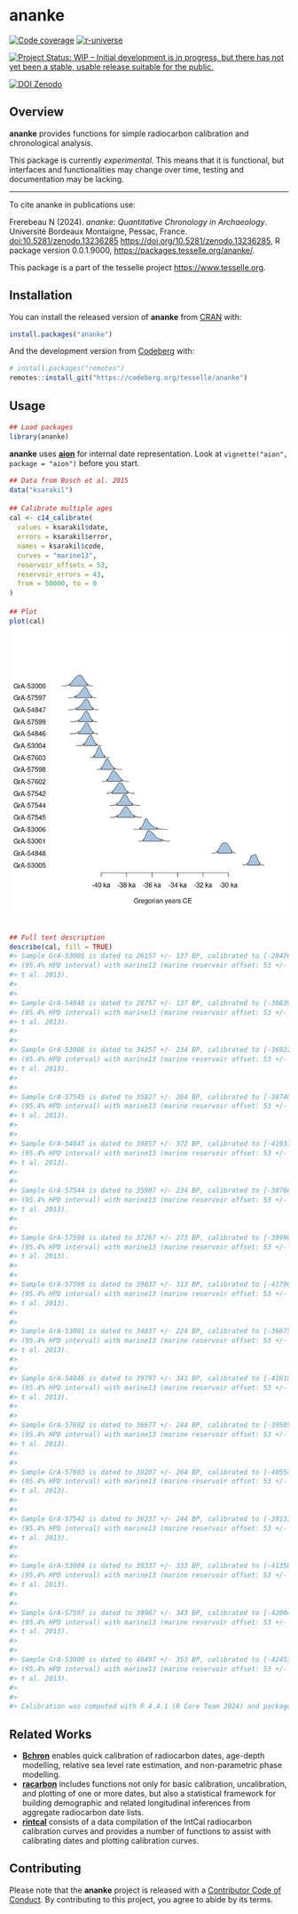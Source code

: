 
<!-- README.md is generated from README.Rmd. Please edit that file -->

# ananke

<!-- badges: start -->

[![Code
coverage](https://packages.tesselle.org/ananke/coverage/badge.svg)](https://packages.tesselle.org/ananke/coverage/)
<a href="https://tesselle.r-universe.dev/ananke"
class="pkgdown-devel"><img
src="https://tesselle.r-universe.dev/badges/ananke"
alt="r-universe" /></a>

[![Project Status: WIP – Initial development is in progress, but there
has not yet been a stable, usable release suitable for the
public.](https://www.repostatus.org/badges/latest/wip.svg)](https://www.repostatus.org/#wip)

[![DOI
Zenodo](https://zenodo.org/badge/DOI/10.5281/zenodo.13236285.svg)](https://doi.org/10.5281/zenodo.13236285)
<!-- badges: end -->

## Overview

**ananke** provides functions for simple radiocarbon calibration and
chronological analysis.

This package is currently *experimental*. This means that it is
functional, but interfaces and functionalities may change over time,
testing and documentation may be lacking.

------------------------------------------------------------------------

To cite ananke in publications use:

Frerebeau N (2024). *ananke: Quantitative Chronology in Archaeology*.
Université Bordeaux Montaigne, Pessac, France.
<doi:10.5281/zenodo.13236285> <https://doi.org/10.5281/zenodo.13236285>,
R package version 0.0.1.9000, <https://packages.tesselle.org/ananke/>.

This package is a part of the tesselle project
<https://www.tesselle.org>.

## Installation

You can install the released version of **ananke** from
[CRAN](https://CRAN.R-project.org) with:

``` r
install.packages("ananke")
```

And the development version from [Codeberg](https://codeberg.org/) with:

``` r
# install.packages("remotes")
remotes::install_git("https://codeberg.org/tesselle/ananke")
```

## Usage

``` r
## Load packages
library(ananke)
```

**ananke** uses [**aion**](https://packages.tesselle.org/aion/) for
internal date representation. Look at
`vignette("aion", package = "aion")` before you start.

``` r
## Data from Bosch et al. 2015
data("ksarakil")

## Calibrate multiple ages
cal <- c14_calibrate(
  values = ksarakil$date,
  errors = ksarakil$error,
  names = ksarakil$code,
  curves = "marine13",
  reservoir_offsets = 53,
  reservoir_errors = 43,
  from = 50000, to = 0
)

## Plot
plot(cal)
```

![](man/figures/README-calibration-1.png)<!-- -->

``` r

## Full text description
describe(cal, fill = TRUE)
#> Sample GrA-53005 is dated to 26157 +/- 137 BP, calibrated to [-28476,-27542] CE 
#> (95.4% HPD interval) with marine13 (marine reservoir offset: 53 +/- 43; Reimer e
#> t al. 2013).
#> 
#> 
#> Sample GrA-54848 is dated to 28757 +/- 137 BP, calibrated to [-30839,-29739] CE 
#> (95.4% HPD interval) with marine13 (marine reservoir offset: 53 +/- 43; Reimer e
#> t al. 2013).
#> 
#> 
#> Sample GrA-53006 is dated to 34257 +/- 234 BP, calibrated to [-36922,-35609] CE 
#> (95.4% HPD interval) with marine13 (marine reservoir offset: 53 +/- 43; Reimer e
#> t al. 2013).
#> 
#> 
#> Sample GrA-57545 is dated to 35827 +/- 264 BP, calibrated to [-38740,-37393] CE 
#> (95.4% HPD interval) with marine13 (marine reservoir offset: 53 +/- 43; Reimer e
#> t al. 2013).
#> 
#> 
#> Sample GrA-54847 is dated to 39857 +/- 372 BP, calibrated to [-41933,-40649] CE 
#> (95.4% HPD interval) with marine13 (marine reservoir offset: 53 +/- 43; Reimer e
#> t al. 2013).
#> 
#> 
#> Sample GrA-57544 is dated to 35907 +/- 234 BP, calibrated to [-38768,-37556] CE 
#> (95.4% HPD interval) with marine13 (marine reservoir offset: 53 +/- 43; Reimer e
#> t al. 2013).
#> 
#> 
#> Sample GrA-57598 is dated to 37267 +/- 273 BP, calibrated to [-39990,-38963] CE 
#> (95.4% HPD interval) with marine13 (marine reservoir offset: 53 +/- 43; Reimer e
#> t al. 2013).
#> 
#> 
#> Sample GrA-57599 is dated to 39837 +/- 313 BP, calibrated to [-41790,-40694] CE 
#> (95.4% HPD interval) with marine13 (marine reservoir offset: 53 +/- 43; Reimer e
#> t al. 2013).
#> 
#> 
#> Sample GrA-53001 is dated to 34037 +/- 224 BP, calibrated to [-36675,-35233] CE 
#> (95.4% HPD interval) with marine13 (marine reservoir offset: 53 +/- 43; Reimer e
#> t al. 2013).
#> 
#> 
#> Sample GrA-54846 is dated to 39797 +/- 343 BP, calibrated to [-41810,-40639] CE 
#> (95.4% HPD interval) with marine13 (marine reservoir offset: 53 +/- 43; Reimer e
#> t al. 2013).
#> 
#> 
#> Sample GrA-57602 is dated to 36677 +/- 244 BP, calibrated to [-39505,-38379] CE 
#> (95.4% HPD interval) with marine13 (marine reservoir offset: 53 +/- 43; Reimer e
#> t al. 2013).
#> 
#> 
#> Sample GrA-57603 is dated to 38207 +/- 264 BP, calibrated to [-40554,-39758] CE 
#> (95.4% HPD interval) with marine13 (marine reservoir offset: 53 +/- 43; Reimer e
#> t al. 2013).
#> 
#> 
#> Sample GrA-57542 is dated to 36237 +/- 244 BP, calibrated to [-39133,-37913] CE 
#> (95.4% HPD interval) with marine13 (marine reservoir offset: 53 +/- 43; Reimer e
#> t al. 2013).
#> 
#> 
#> Sample GrA-53004 is dated to 39337 +/- 333 BP, calibrated to [-41350,-40380] CE 
#> (95.4% HPD interval) with marine13 (marine reservoir offset: 53 +/- 43; Reimer e
#> t al. 2013).
#> 
#> 
#> Sample GrA-57597 is dated to 39987 +/- 343 BP, calibrated to [-42004,-40765] CE 
#> (95.4% HPD interval) with marine13 (marine reservoir offset: 53 +/- 43; Reimer e
#> t al. 2013).
#> 
#> 
#> Sample GrA-53000 is dated to 40497 +/- 353 BP, calibrated to [-42453,-41109] CE 
#> (95.4% HPD interval) with marine13 (marine reservoir offset: 53 +/- 43; Reimer e
#> t al. 2013).
#> 
#> 
#> Calibration was computed with R 4.4.1 (R Core Team 2024) and package ananke 0.0.1 (Frerebeau 2024).
```

## Related Works

- [**Bchron**](https://github.com/andrewcparnell/Bchron) enables quick
  calibration of radiocarbon dates, age-depth modelling, relative sea
  level rate estimation, and non-parametric phase modelling.
- [**racarbon**](https://github.com/ahb108/rcarbon) includes functions
  not only for basic calibration, uncalibration, and plotting of one or
  more dates, but also a statistical framework for building demographic
  and related longitudinal inferences from aggregate radiocarbon date
  lists.
- [**rintcal**](https://github.com/Maarten14C/rintcal) consists of a
  data compilation of the IntCal radiocarbon calibration curves and
  provides a number of functions to assist with calibrating dates and
  plotting calibration curves.

## Contributing

Please note that the **ananke** project is released with a [Contributor
Code of Conduct](https://www.tesselle.org/conduct.html). By contributing
to this project, you agree to abide by its terms.
